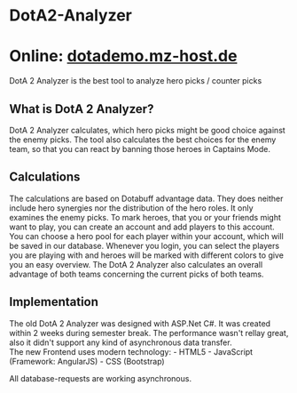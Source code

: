 # DotA2-Analyzer
<h1>Online: <a href="http://dotademo.mz-host.de">dotademo.mz-host.de</a></h1>
DotA 2 Analyzer is the best tool to analyze hero picks / counter picks

<h2>What is DotA 2 Analyzer?</h2>
DotA 2 Analyzer calculates, which hero picks might be good choice against the enemy picks.
The tool also calculates the best choices for the enemy team, so that you can react by banning those heroes in Captains Mode.

<h2>Calculations</h2>
The calculations are based on Dotabuff advantage data. They does neither include hero synergies nor the distribution of the hero roles.
It only examines the enemy picks.
To mark heroes, that you or your friends might want to play, you can create an account and add players to this account.
You can choose a hero pool for each player within your account, which will be saved in our database.
Whenever you login, you can select the players you are playing with and heroes will be marked with different colors to give you an easy overview.
The DotA 2 Analyzer also calculates an overall advantage of both teams concerning the current picks of both teams.

<h2>Implementation</h2>
The old DotA 2 Analyzer was designed with ASP.Net C#. It was created within 2 weeks during semester break. The performance wasn't rellay great, also it didn't support any kind of asynchronous data transfer. <br>
The new Frontend uses modern technology:
- HTML5
- JavaScript (Framework: AngularJS)
- CSS (Bootstrap)

All database-requests are working asynchronous.
